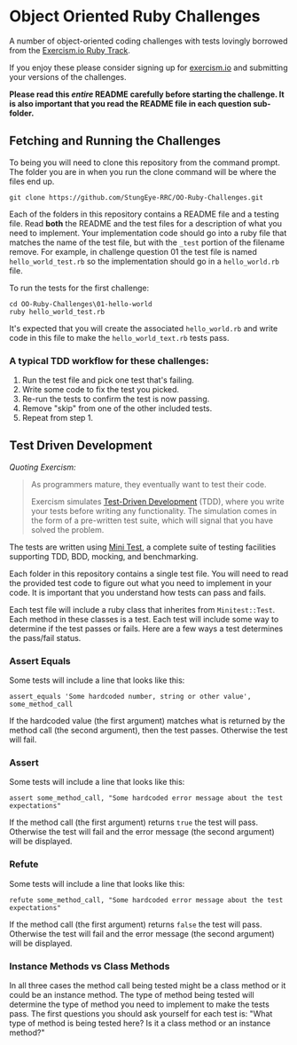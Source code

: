 # Object Oriented Ruby Challenges

A number of object-oriented coding challenges with tests lovingly borrowed from the [Exercism.io Ruby Track](http://exercism.io/languages/ruby).

If you enjoy these please consider signing up for [exercism.io](http://exercism.io) and submitting your versions of the challenges.

**Please read this *entire* README carefully before starting the challenge. It is also important that you read the README file in each question sub-folder.**

## Fetching and Running the Challenges

To being you will need to clone this repository from the command prompt. The folder you are in when you run the clone command will be where the files end up.

    git clone https://github.com/StungEye-RRC/OO-Ruby-Challenges.git

Each of the folders in this repository contains a README file and a testing file. Read **both** the README and the test files for a description of what you need to implement. Your implementation code should go into a ruby file that matches the name of the test file, but with the `_test` portion of the filename remove. For example, in challenge question 01 the test file is named `hello_world_test.rb` so the implementation should go in a `hello_world.rb` file.

To run the tests for the first challenge:

    cd OO-Ruby-Challenges\01-hello-world
    ruby hello_world_test.rb
    
It's expected that you will create the associated `hello_world.rb` and write code in this file to make the `hello_world_text.rb` tests pass.

### A typical TDD workflow for these challenges:

1. Run the test file and pick one test that's failing.
2. Write some code to fix the test you picked.
3. Re-run the tests to confirm the test is now passing.
4. Remove "skip" from one of the other included tests.
5. Repeat from step 1.

## Test Driven Development

*Quoting Exercism:*

> As programmers mature, they eventually want to test their code.
> 
> Exercism simulates [Test-Driven Development](http://en.wikipedia.org/wiki/Test-driven_development) (TDD), where you write your tests before writing any functionality. The simulation comes in the form of a pre-written test suite, which will signal that you have solved the problem.

The tests are written using [Mini Test](https://github.com/seattlerb/minitest), a complete suite of testing facilities supporting TDD, BDD, mocking, and benchmarking.

Each folder in this repository contains a single test file. You will need to read the provided test code to figure out what you need to implement in your code. It is important that you understand how tests can pass and fails. 

Each test file will include a ruby class that inherites from `Minitest::Test`. Each method in these classes is a test. Each test will include some way to determine if the test passes or fails. Here are a few ways a test determines the pass/fail status.

### Assert Equals

Some tests will include a line that looks like this:

    assert_equals 'Some hardcoded number, string or other value', some_method_call

If the hardcoded value (the first argument) matches what is returned by the method call (the second argument), then the test passes. Otherwise the test will fail.

### Assert

Some tests will include a line that looks like this:

    assert some_method_call, "Some hardcoded error message about the test expectations"

If the method call (the first argument) returns `true` the test will pass. Otherwise the test will fail and the error message (the second argument) will be displayed.

### Refute

Some tests will include a line that looks like this:

    refute some_method_call, "Some hardcoded error message about the test expectations"

If the method call (the first argument) returns `false` the test will pass. Otherwise the test will fail and the error message (the second argument) will be displayed.

### Instance Methods vs Class Methods

In all three cases the method call being tested might be a class method or it could be an instance method. The type of method being tested will determine the type of method you need to implement to make the tests pass. The first questions you should ask yourself for each test is: "What type of method is being tested here? Is it a class method or an instance method?"
